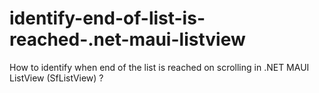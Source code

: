 # identify-end-of-list-is-reached-.net-maui-listview
How to identify when end of the list is reached on scrolling in .NET MAUI ListView (SfListView) ?
